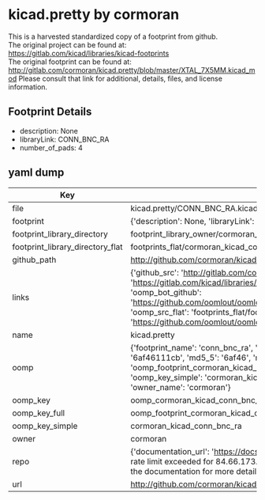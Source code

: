 # kicad.pretty by cormoran  
This is a harvested standardized copy of a footprint from github.  
The original project can be found at:  
https://gitlab.com/kicad/libraries/kicad-footprints  
The original footprint can be found at:
http://gitlab.com/cormoran/kicad.pretty/blob/master/XTAL_7X5MM.kicad_mod
Please consult that link for additional, details, files, and license information.  
## Footprint Details
* description: None  
* libraryLink: CONN_BNC_RA  
* number_of_pads: 4  
## yaml dump  
| Key | Value |  
| --- | --- |  
| file | kicad.pretty/CONN_BNC_RA.kicad_mod |  
| footprint | {'description': None, 'libraryLink': 'CONN_BNC_RA', 'number_of_pads': 4} |  
| footprint_library_directory | footprint_library_owner/cormoran_kicad.pretty |  
| footprint_library_directory_flat | footprints_flat/cormoran_kicad_conn_bnc_ra/working |  
| github_path | http://github.com/cormoran/kicad.pretty/blob/master/CONN_BNC_RA.kicad_mod |  
| links | {'github_src': 'http://gitlab.com/cormoran/kicad.pretty/blob/master/XTAL_7X5MM.kicad_mod', 'github_src_repo': 'https://gitlab.com/kicad/libraries/kicad-footprints', 'oomp_bot': 'footprints/cormoran_kicad_conn_bnc_ra/working', 'oomp_bot_github': 'https://github.com/oomlout/oomlout_oomp_footprint_bot/tree/main/footprints/cormoran_kicad_conn_bnc_ra/working', 'oomp_src_flat': 'footprints_flat/footprints_flat/cormoran_kicad_conn_bnc_ra/working', 'oomp_src_flat_github': 'https://github.com/oomlout/oomlout_oomp_footprint_src/tree/main/footprints_flat/cormoran_kicad_conn_bnc_ra/working'} |  
| name | kicad.pretty |  
| oomp | {'footprint_name': 'conn_bnc_ra', 'library_name': 'kicad', 'md5': '6af46111cba5267bc5badc166eb66231', 'md5_10': '6af46111cb', 'md5_5': '6af46', 'md5_6': '6af461', 'oomp_key': 'oomp_cormoran_kicad_conn_bnc_ra', 'oomp_key_extra': 'oomp_footprint_cormoran_kicad_conn_bnc_ra', 'oomp_key_full': 'oomp_footprint_cormoran_kicad_conn_bnc_ra_6af461', 'oomp_key_simple': 'cormoran_kicad_conn_bnc_ra', 'original_filename': 'kicad.pretty/CONN_BNC_RA.kicad_mod', 'owner_name': 'cormoran'} |  
| oomp_key | oomp_cormoran_kicad_conn_bnc_ra |  
| oomp_key_full | oomp_footprint_cormoran_kicad_conn_bnc_ra |  
| oomp_key_simple | cormoran_kicad_conn_bnc_ra |  
| owner | cormoran |  
| repo | {'documentation_url': 'https://docs.github.com/rest/overview/resources-in-the-rest-api#rate-limiting', 'message': "API rate limit exceeded for 84.66.173.59. (But here's the good news: Authenticated requests get a higher rate limit. Check out the documentation for more details.)"} |  
| url | http://github.com/cormoran/kicad.pretty |  

